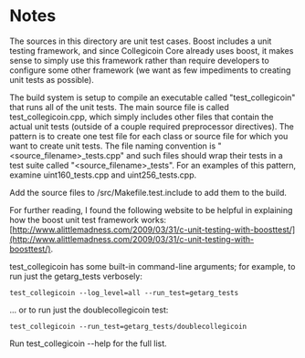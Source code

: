 # Notes
The sources in this directory are unit test cases.  Boost includes a
unit testing framework, and since Collegicoin Core already uses boost, it makes
sense to simply use this framework rather than require developers to
configure some other framework (we want as few impediments to creating
unit tests as possible).

The build system is setup to compile an executable called "test_collegicoin"
that runs all of the unit tests.  The main source file is called
test_collegicoin.cpp, which simply includes other files that contain the
actual unit tests (outside of a couple required preprocessor
directives).  The pattern is to create one test file for each class or
source file for which you want to create unit tests.  The file naming
convention is "<source_filename>_tests.cpp" and such files should wrap
their tests in a test suite called "<source_filename>_tests".  For an
examples of this pattern, examine uint160_tests.cpp and
uint256_tests.cpp.

Add the source files to /src/Makefile.test.include to add them to the build.

For further reading, I found the following website to be helpful in
explaining how the boost unit test framework works:
[http://www.alittlemadness.com/2009/03/31/c-unit-testing-with-boosttest/](http://www.alittlemadness.com/2009/03/31/c-unit-testing-with-boosttest/).

test_collegicoin has some built-in command-line arguments; for
example, to run just the getarg_tests verbosely:

    test_collegicoin --log_level=all --run_test=getarg_tests

... or to run just the doublecollegicoin test:

    test_collegicoin --run_test=getarg_tests/doublecollegicoin

Run  test_collegicoin --help   for the full list.

